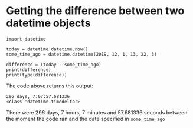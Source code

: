 # Getting the difference between two datetime objects

```
import datetime

today = datetime.datetime.now()
some_time_ago = datetime.datetime(2019, 12, 1, 13, 22, 3)

difference = (today - some_time_ago)
print(difference)
print(type(difference))
```
The code above returns this output:
```
296 days, 7:07:57.681336
<class 'datetime.timedelta'>
```
There were 296 days, 7 hours, 7 minutes and 57.681336 seconds between the moment the code ran and the date specified in `some_time_ago`
